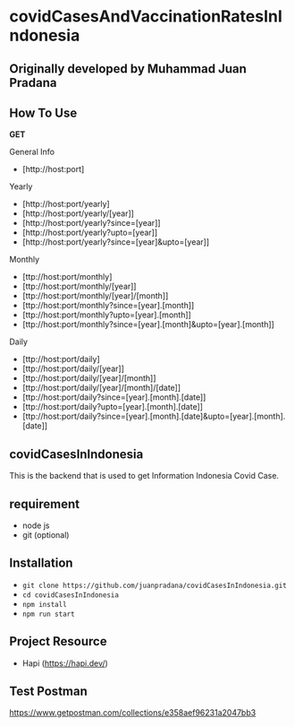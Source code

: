 # covidCasesAndVaccinationRatesInIndonesia

## Originally developed by Muhammad Juan Pradana


## How To Use

**GET**

General Info
- [http://host:port]

Yearly
- [http://host:port/yearly]
- [http://host:port/yearly/[year]]
- [http://host:port/yearly?since=[year]]
- [http://host:port/yearly?upto=[year]]
- [http://host:port/yearly?since=[year]&upto=[year]]
  
Monthly
- [ttp://host:port/monthly]
- [ttp://host:port/monthly/[year]]
- [ttp://host:port/monthly/[year]/[month]]
- [ttp://host:port/monthly?since=[year].[month]]
- [ttp://host:port/monthly?upto=[year].[month]]
- [ttp://host:port/monthly?since=[year].[month]&upto=[year].[month]]
  
Daily
- [ttp://host:port/daily]
- [ttp://host:port/daily/[year]]
- [ttp://host:port/daily/[year]/[month]]
- [ttp://host:port/daily/[year]/[month]/[date]]
- [ttp://host:port/daily?since=[year].[month].[date]]
- [ttp://host:port/daily?upto=[year].[month].[date]]
- [ttp://host:port/daily?since=[year].[month].[date]&upto=[year].[month].[date]]


## covidCasesInIndonesia
This is the backend that is used to get Information Indonesia Covid Case.

## requirement
- node js
- git (optional)

## Installation
- ```git clone https://github.com/juanpradana/covidCasesInIndonesia.git```
- ```cd covidCasesInIndonesia```
- ```npm install```
- ```npm run start```

## Project Resource
- Hapi (https://hapi.dev/)

## Test Postman
https://www.getpostman.com/collections/e358aef96231a2047bb3
